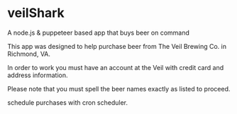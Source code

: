 # veilShark
A node.js &amp; puppeteer based app that buys beer on command


This app was designed to help purchase beer from The Veil Brewing Co. in Richmond, VA. 

In order to work you must have an account at the Veil with credit card and address information.

Please note that you must spell the beer names exactly as listed to proceed. 

schedule purchases with cron scheduler. 

